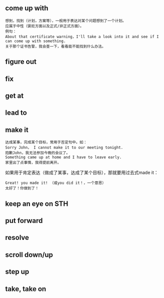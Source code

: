 
## come up with
```
想到，找到（计划，方案等），一般用于表达对某个问题想到了一个计划。
应属于中性（褒贬方面以及正式/非正式方面）。
例句：
About that certificate warning，I'll take a look into it and see if I can come up with something.
关于那个证书告警，我会查一下，看看能不能找到什么办法。
```
## figure out
## fix
## get at
## lead to
## make it
```
达成某事，完成某个目标，常用于否定句中。如：
Sorry John， I cannot make it to our meeting tonight. 
抱歉John，我无法参加今晚的会议了。
Something came up at home and I have to leave early.
家里出了点事情，我得提前离开。
```
如果用于肯定表达（做成了某事，达成了某个目标），那就要用过去式made it：
```
Great! you made it! （或you did it！，一个意思）
太好了！你做到了！
```
## keep an eye on STH
## put forward
## resolve
## scroll down/up
## step up
## take, take on
